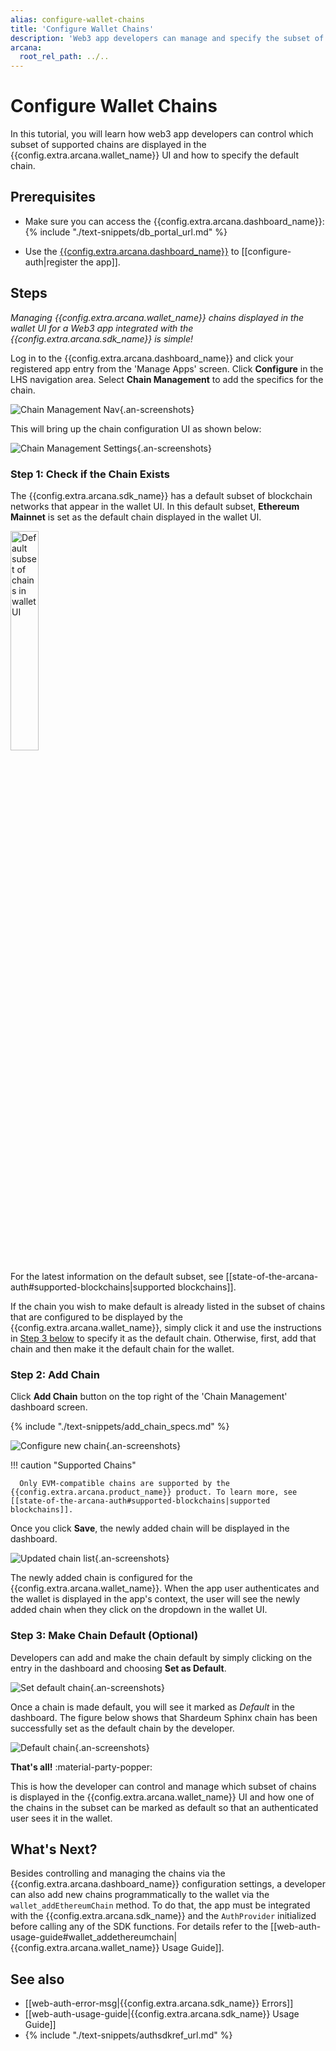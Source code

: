 ```yaml
---
alias: configure-wallet-chains
title: 'Configure Wallet Chains'
description: 'Web3 app developers can manage and specify the subset of supported chains that are displayed out of the box in the wallet and assign one of the chains as the default chain.'
arcana:
  root_rel_path: ../..
---
```


# Configure Wallet Chains

In this tutorial, you will learn how web3 app developers can control which subset of supported chains are displayed in the {{config.extra.arcana.wallet_name}} UI and how to specify the default chain.  

## Prerequisites

* Make sure you can access the {{config.extra.arcana.dashboard_name}}: {% include "./text-snippets/db_portal_url.md" %}

* Use the [{{config.extra.arcana.dashboard_name}}]({{page.meta.arcana.root_rel_path}}/concepts/dashboard.md) to [[configure-auth|register the app]].

## Steps

*Managing {{config.extra.arcana.wallet_name}} chains displayed in the wallet UI for a Web3 app integrated with the {{config.extra.arcana.sdk_name}} is simple!*

Log in to the {{config.extra.arcana.dashboard_name}} and click your registered app entry from the 'Manage Apps' screen. Click **Configure** in the LHS navigation area. Select **Chain Management** to add the specifics for the chain.

![Chain Management Nav](/img/an_db_chains_mngt_nav.png){.an-screenshots}

This will bring up the chain configuration UI as shown below:

![Chain Management Settings](/img/an_db_chain_mngt_options.png){.an-screenshots}

### Step 1: Check if the Chain Exists

The {{config.extra.arcana.sdk_name}} has a default subset of blockchain networks that appear in the wallet UI. In this default subset, **Ethereum Mainnet** is set as the default chain displayed in the wallet UI.

<img src="/img/an_db_default_subset_wallet_chains.gif" width="30%" alt="Default subset of chains in wallet UI"/>

For the latest information on the default subset, see [[state-of-the-arcana-auth#supported-blockchains|supported blockchains]].

If the chain you wish to make default is already listed in the subset of chains that are configured to be displayed by the {{config.extra.arcana.wallet_name}}, simply click it and use the instructions in [Step 3 below](#step-3-make-chain-default-optional) to specify it as the default chain. Otherwise, first, add that chain and then make it the default chain for the wallet.

### Step 2: Add Chain

Click **Add Chain** button on the top right of the 'Chain Management' dashboard screen.

{% include "./text-snippets/add_chain_specs.md" %}

![Configure new chain](/img/an_db_configure_new_chain_shardeum.png){.an-screenshots}

!!! caution "Supported Chains"

      Only EVM-compatible chains are supported by the {{config.extra.arcana.product_name}} product. To learn more, see [[state-of-the-arcana-auth#supported-blockchains|supported blockchains]].

Once you click **Save**, the newly added chain will be displayed in the dashboard.

![Updated chain list](/img/an_db_view_updated_chain_list_shardeum.png){.an-screenshots}

The newly added chain is configured for the {{config.extra.arcana.wallet_name}}. When the app user authenticates and the wallet is displayed in the app's context, the user will see the newly added chain when they click on the dropdown in the wallet UI.

### Step 3: Make Chain Default (Optional)

Developers can add and make the chain default by simply clicking on the entry in the dashboard and choosing **Set as Default**. 

![Set default chain](/img/an_db_set_default_chain_shardeum.png){.an-screenshots}

Once a chain is made default, you will see it marked as *Default* in the dashboard. The figure below shows that Shardeum Sphinx chain has been successfully set as the default chain by the developer.

![Default chain](/img/an_db_default_chain_shardeum.png){.an-screenshots}

**That's all!** :material-party-popper:

This is how the developer can control and manage which subset of chains is displayed in the {{config.extra.arcana.wallet_name}} UI and how one of the chains in the subset can be marked as default so that an authenticated user sees it in the wallet.

## What's Next?

Besides controlling and managing the chains via the {{config.extra.arcana.dashboard_name}} configuration settings, a developer can also add new chains programmatically to the wallet via the `wallet_addEthereumChain` method. To do that, the app must be integrated with the {{config.extra.arcana.sdk_name}} and the `AuthProvider` initialized before calling any of the SDK functions. For details refer to the [[web-auth-usage-guide#wallet_addethereumchain|{{config.extra.arcana.wallet_name}} Usage Guide]].

## See also

* [[web-auth-error-msg|{{config.extra.arcana.sdk_name}} Errors]]
* [[web-auth-usage-guide|{{config.extra.arcana.sdk_name}} Usage Guide]]
* {% include "./text-snippets/authsdkref_url.md" %}
